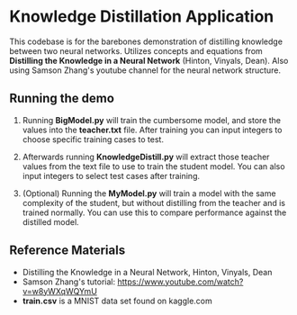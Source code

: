 # Knowledge Distillation Application
This codebase is for the barebones demonstration of distilling knowledge between two neural networks. Utilizes concepts and equations from **Distilling the Knowledge in a Neural Network** (Hinton, Vinyals, Dean). Also using Samson Zhang's youtube channel for the neural network structure.

## Running the demo
1. Running **BigModel.py** will train the cumbersome model, and store the values into the **teacher.txt** file. After training you can input integers to choose specific training cases to test.

2. Afterwards running **KnowledgeDistill.py** will extract those teacher values from the text file to use to train the student model. You can also input integers to select test cases  after training.

3. (Optional) Running the **MyModel.py** will train a model with the same complexity of the student, but without distilling from the teacher and is trained normally. You can use this to compare performance against the distilled model.

## Reference Materials
- Distilling the Knowledge in a Neural Network, Hinton, Vinyals, Dean
- Samson Zhang's tutorial: https://www.youtube.com/watch?v=w8yWXqWQYmU
- **train.csv** is a MNIST data set found on kaggle.com